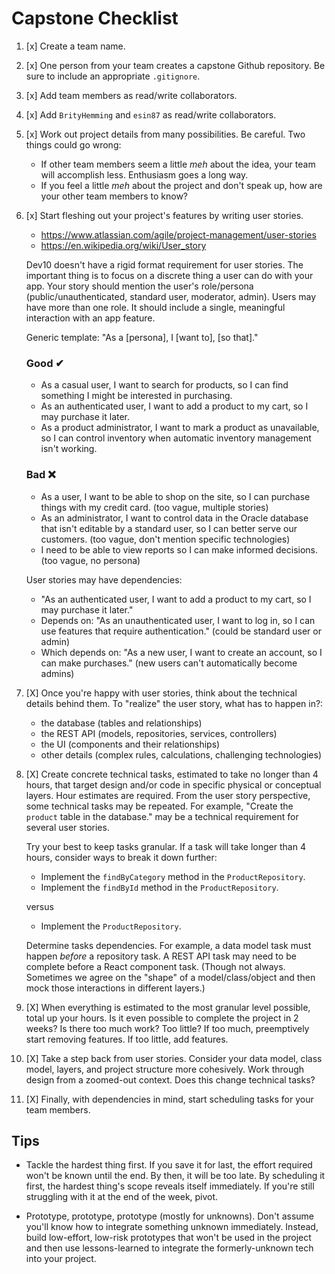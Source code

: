 # Capstone Checklist

1. [x] Create a team name.
2. [x] One person from your team creates a capstone Github repository. Be sure to include an appropriate `.gitignore`.
3. [x] Add team members as read/write collaborators.
4. [x] Add `BrityHemming` and `esin87` as read/write collaborators.
5. [x] Work out project details from many possibilities. Be careful. Two things could go wrong:

    - If other team members seem a little _meh_ about the idea, your team will accomplish less. Enthusiasm goes a long way.
    - If you feel a little _meh_ about the project and don't speak up, how are your other team members to know?

6. [x] Start fleshing out your project's features by writing user stories.

    - https://www.atlassian.com/agile/project-management/user-stories
    - https://en.wikipedia.org/wiki/User_story

    Dev10 doesn't have a rigid format requirement for user stories. The important thing is to focus on a discrete thing a user can do with your app. Your story should mention the user's role/persona (public/unauthenticated, standard user, moderator, admin). Users may have more than one role. It should include a single, meaningful interaction with an app feature.

    Generic template: "As a [persona], I [want to], [so that]."

    ### Good ✔

    - As a casual user, I want to search for products, so I can find something I might be interested in purchasing.
    - As an authenticated user, I want to add a product to my cart, so I may purchase it later.
    - As a product administrator, I want to mark a product as unavailable, so I can control inventory when automatic inventory management isn't working.

    ### Bad ❌

    - As a user, I want to be able to shop on the site, so I can purchase things with my credit card. (too vague, multiple stories)
    - As an administrator, I want to control data in the Oracle database that isn't editable by a standard user, so I can better serve our customers. (too vague, don't mention specific technologies)
    - I need to be able to view reports so I can make informed decisions. (too vague, no persona)

    User stories may have dependencies: 
    
    - "As an authenticated user, I want to add a product to my cart, so I may purchase it later." 
    - Depends on: "As an unauthenticated user, I want to log in, so I can use features that require authentication." (could be standard user or admin)
    - Which depends on: "As a new user, I want to create an account, so I can make purchases." (new users can't automatically become admins)

7. [X] Once you're happy with user stories, think about the technical details behind them. To "realize" the user story, what has to happen in?:

    - the database (tables and relationships)
    - the REST API (models, repositories, services, controllers)
    - the UI (components and their relationships)
    - other details (complex rules, calculations, challenging technologies)

8. [X] Create concrete technical tasks, estimated to take no longer than 4 hours, that target design and/or code in specific physical or conceptual layers. Hour estimates are required. From the user story perspective, some technical tasks may be repeated. For example, "Create the `product` table in the database." may be a technical requirement for several user stories. 

    Try your best to keep tasks granular. If a task will take longer than 4 hours, consider ways to break it down further: 

    - Implement the `findByCategory` method in the `ProductRepository`.
    - Implement the `findById` method in the `ProductRepository`.

    versus

    - Implement the `ProductRepository`.

    Determine tasks dependencies. For example, a data model task must happen _before_ a repository task. A REST API task may need to be complete before a React component task. (Though not always. Sometimes we agree on the "shape" of a model/class/object and then mock those interactions in different layers.)

9. [X] When everything is estimated to the most granular level possible, total up your hours. Is it even possible to complete the project in 2 weeks? Is there too much work? Too little? If too much, preemptively start removing features. If too little, add features.

10. [X] Take a step back from user stories. Consider your data model, class model, layers, and project structure more cohesively. Work through design from a zoomed-out context. Does this change technical tasks?

11. [X] Finally, with dependencies in mind, start scheduling tasks for your team members.

## Tips

- Tackle the hardest thing first. If you save it for last, the effort required won't be known until the end. By then, it will be too late. By scheduling it first, the hardest thing's scope reveals itself immediately. If you're still struggling with it at the end of the week, pivot.

- Prototype, prototype, prototype (mostly for unknowns). Don't assume you'll know how to integrate something unknown immediately. Instead, build low-effort, low-risk prototypes that won't be used in the project and then use lessons-learned to integrate the formerly-unknown tech into your project.
